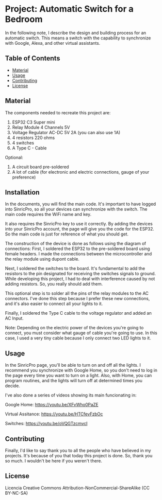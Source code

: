 # Project: Automatic Switch for a Bedroom

In the following note, I describe the design and building process for an automatic
switch. This means a switch with the capability to synchronize with Google, Alexa, and
other virtual assistants.

## Table of Contents

- [Material](#material)
- [Usage](#usage)
- [Contributing](#contributing)
- [License](#license)

## Material
The components needed to recreate this project are:

1) ESP32 C3 Super mini
2) Relay Module 4 Channels 5V
3) Voltage Regulator AC-DC 5V 2A (you can also use 1A)
4) 4 resistors 220 ohms
5) 4 switches
6) A Type C - Cable

Optional:
1) A circuit board pre-soldered
2) A lot of cable (for electronic and electric connections, gauge of your preference)

## Installation
In the documents, you will find the main code. It's important to have logged into
SinricPro, so all your devices can synchronize with the switch. The main code
requires the WiFi name and key.

It also requires the SinricPro key to use it correctly. By adding the
devices into your SinricPro account, the page will give you the code for the ESP32.
So the main code is just for reference of what you should get.

The construction of the device is done as follows using the diagram of connections:
First, I soldered the ESP32 to the pre-soldered board using female headers. I made
the connections between the microcontroller and the relay module using dupont cable.

Next, I soldered the switches to the board. It's fundamental to add the resistors
to the pin designated for receiving the switches signals to ground. While developing
this project, I had to deal with interference caused by not adding resistors.
So, you really should add them.

This optional step is to solder all the pins of the relay modules to the AC connectors.
I've done this step because I prefer these new connections, and it's also easier to connect
all your lights to it.

Finally, I soldered the Type C cable to the voltage regulator and added an AC Input.

Note: Depending on the electric power of the devices you're going to connect, you must
consider what gauge of cable you're going to use. In this case, I used a very tiny cable
because I only connect two LED lights to it.

## Usage
In the SinricPro page, you'll be able to turn on and off all the lights. I recommend you 
synchronize with Google Home, so you don't need to log in the page every time you want to 
turn on a light. Also, with Home, you can program routines, and the lights will turn off at
determined times you decide.

I've also done a series of videos showing its main funcionating in:

Google Home:
https://youtu.be/XFvWho0PaZE 

Virtual Assitance:
https://youtu.be/HTCfevFzbOc 

Switches:
https://youtu.be/oVQGTzcmvcI 


## Contributing
Finally, I'd like to say thank you to all the people who have believed in my projects.
It's because of you that today this project is done. So, thank you so much. I wouldn't be here if you weren't there.

## License
Licencia Creative Commons Attribution-NonCommercial-ShareAlike (CC BY-NC-SA)